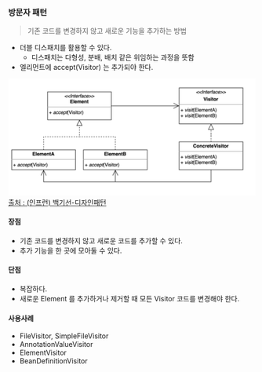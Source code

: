 ### 방문자 패턴
> 기존 코드를 변경하지 않고 새로운 기능을 추가하는 방법

- 더블 디스패치를 활용할 수 있다.
  - 디스패치는 다형성, 분배, 배치 같은 위임하는 과정을 뜻함
- 엘리먼트에 accept(Visitor) 는 추가되야 한다.

![img.png](img.png)
[출처 : (인프런) 백기선-디자인패턴](https://www.inflearn.com/course/%EB%94%94%EC%9E%90%EC%9D%B8-%ED%8C%A8%ED%84%B4)


#### 장점
- 기존 코드를 변경하지 않고 새로운 코드를 추가할 수 있다.
- 추가 기능을 한 곳에 모아둘 수 있다.

#### 단점
- 복잡하다.
- 새로운 Element 를 추가하거나 제거할 때 모든 Visitor 코드를 변경해야 한다.

#### 사용사례
- FileVisitor, SimpleFileVisitor
- AnnotationValueVisitor
- ElementVisitor
- BeanDefinitionVisitor